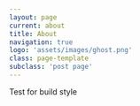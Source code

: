 ```yaml
---
layout: page
current: about
title: About
navigation: true
logo: 'assets/images/ghost.png'
class: page-template
subclass: 'post page'
---
```


Test for build style